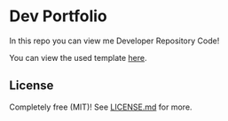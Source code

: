 # Dev Portfolio

In this repo you can view me Developer Repository Code!

You can view the used template [here](https://github.com/RyanFitzgerald/devportfolio).

## License

Completely free (MIT)! See [LICENSE.md](LICENSE.md) for more.
